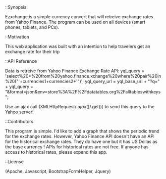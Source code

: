 ::Synopsis

Ezxchange is a simple currency convert that will retreive exchange rates from Yahoo Finance. The program can be used on all devices (smart phones, tablets, and PCs). 

::Motivation

This web application was built with an intention to help travelers get an exchange rate for their trip 


::API Reference

Data is retreive from Yahoo Finance Exchange Rate API:
yql_query = 'select%20*%20from%20yahoo.finance.xchange%20where%20pair%20in%20("'+currencies1+currencies2+'")';
yql_query_url = yql_base_url + "?q=" + yql_query + "&format=json&env=store%3A%2F%2Fdatatables.org%2Falltableswithkeys";

Use an  ajax call (XMLHttpRequest/$.ajax()/$.get()) to send this query to the Yahoo server!

::Contributors

This program is simple. I'd like to add a graph that shows the periodic trend for the exchange rates. However, Yahoo Finance API doesn't have an API for the historical exchange rates.
They do have one but it has US Dollas as the base currency ! APIs for historical rates are not free. If anyone has access to historical rates, please expand this app. 

::License

(Apache, Javascript, BootstrapFormHelper, Jquery)
